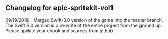 ## Changelog for epic-spritekit-vol1

09/19/2016 - Merged Swift-3.0 version of the game into the master branch.
 			 The Swift 3.0 version is a re-write of the entire project from 
 			 the ground up. Please update your ebook and sources from github.